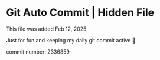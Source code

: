 # Git Auto Commit | Hidden File

This file was added Feb 12, 2025

Just for fun and keeping my daily git commit active 🤪

commit number: 2336859
